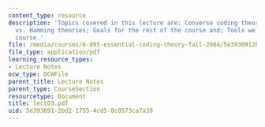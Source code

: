 ```yaml
---
content_type: resource
description: 'Topics covered in this lecture are: Converse coding theorem; Shannon
  vs. Hamming theories; Goals for the rest of the course and; Tools we use in this
  course.'
file: /media/courses/6-895-essential-coding-theory-fall-2004/5e3930912bd217554cd58c0573ca7a39_lect03.pdf
file_type: application/pdf
learning_resource_types:
- Lecture Notes
ocw_type: OCWFile
parent_title: Lecture Notes
parent_type: CourseSection
resourcetype: Document
title: lect03.pdf
uid: 5e393091-2bd2-1755-4cd5-8c0573ca7a39
---
```

